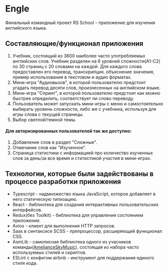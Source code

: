 # Engle
Финальный командный проект RS School - приложение для изучения английского языка.
## Составляющие/функционал приложения
1. Учебник, состоящий из 3600 наиболее часто употребляемых английских слов. Учебник разделен на 6 уровней сложности(A1-C2) по 30 страниц с 20 словами на каждой. Для каждого слова предоставлен его перевод, транскрипция, объяснение значения, пример использования в текстовом и аудио форматах.
2. Мини-игра "Аудиовызов", в которой пользователю предстоит угадать перевод десяти слов, произнесенных на английском языке.
3. Мини-игра "Спринт", в которой пользователю предстоит как можно быстрее определить, соответствует ли слово переводу.
4. Пользователь может запускать мини-игры с меню и самостоятельно выбирать уровень сложности, либо же с учебника, используя для игры слова с текущей страницы.
5. Выбор светлой/темной темы.  
#### Для авторизированных пользователей так же доступно:  
1. Добавление слов в раздел "Сложные".
2. Отмечание слов как "Изученное".
3. Страница статистики с информацией про количество изученных слов за день/за все время и статистикой участия в мини-играх.
## Технологии, которые были задействованы в процессе разработки приложения
* Typescript - надмножество языка JavaScript, которое добавляет в него статическую типизацию.
* React - библиотека для создания интерактивных пользовательских интерфейсов.
* Redux(без Toolkit) - библиотека для управления состоянием приложения.
* Axios - клиент для выполнения HTTP запросов.
* Saas в синтаксисе SCSS - препроцессор, расширяющий функционал CSS.
* AsmLib - самописная библиотека одного из учасников команды([AmelianceSkyMusic](https://github.com/AmelianceSkyMusic)), состоящая из набора часто используемых стилей и скриптов.
* ESLint с конфигом airbnb - инструмент для поддержания единого стиля кода. 
